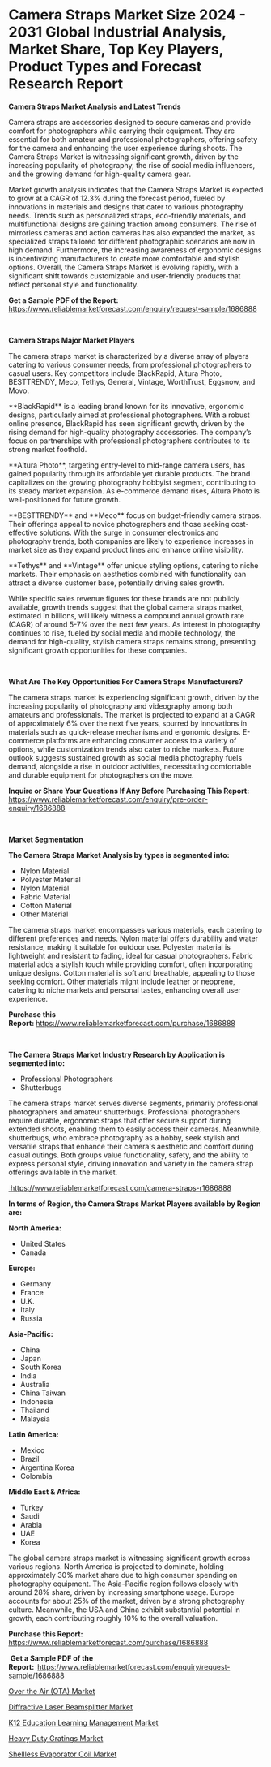 <p><h1>Camera Straps Market Size 2024 - 2031 Global Industrial Analysis, Market Share, Top Key Players, Product Types and Forecast Research Report</h1></p><p><strong>Camera Straps Market Analysis and Latest Trends</strong></p>
<p><p>Camera straps are accessories designed to secure cameras and provide comfort for photographers while carrying their equipment. They are essential for both amateur and professional photographers, offering safety for the camera and enhancing the user experience during shoots. The Camera Straps Market is witnessing significant growth, driven by the increasing popularity of photography, the rise of social media influencers, and the growing demand for high-quality camera gear.</p><p>Market growth analysis indicates that the Camera Straps Market is expected to grow at a CAGR of 12.3% during the forecast period, fueled by innovations in materials and designs that cater to various photography needs. Trends such as personalized straps, eco-friendly materials, and multifunctional designs are gaining traction among consumers. The rise of mirrorless cameras and action cameras has also expanded the market, as specialized straps tailored for different photographic scenarios are now in high demand. Furthermore, the increasing awareness of ergonomic designs is incentivizing manufacturers to create more comfortable and stylish options. Overall, the Camera Straps Market is evolving rapidly, with a significant shift towards customizable and user-friendly products that reflect personal style and functionality.</p></p>
<p><strong>Get a Sample PDF of the Report:&nbsp;</strong> <a href="https://www.reliablemarketforecast.com/enquiry/request-sample/1686888?utm_campaign=1129&utm_medium=2&utm_source=Github&utm_content=ia&utm_term=16102024&utm_id=camera-straps">https://www.reliablemarketforecast.com/enquiry/request-sample/1686888</a></p>
<p>&nbsp;</p>
<p><strong>Camera Straps Major Market Players</strong></p>
<p><p>The camera straps market is characterized by a diverse array of players catering to various consumer needs, from professional photographers to casual users. Key competitors include BlackRapid, Altura Photo, BESTTRENDY, Meco, Tethys, General, Vintage, WorthTrust, Eggsnow, and Movo.</p><p>**BlackRapid** is a leading brand known for its innovative, ergonomic designs, particularly aimed at professional photographers. With a robust online presence, BlackRapid has seen significant growth, driven by the rising demand for high-quality photography accessories. The company’s focus on partnerships with professional photographers contributes to its strong market foothold.</p><p>**Altura Photo**, targeting entry-level to mid-range camera users, has gained popularity through its affordable yet durable products. The brand capitalizes on the growing photography hobbyist segment, contributing to its steady market expansion. As e-commerce demand rises, Altura Photo is well-positioned for future growth.</p><p>**BESTTRENDY** and **Meco** focus on budget-friendly camera straps. Their offerings appeal to novice photographers and those seeking cost-effective solutions. With the surge in consumer electronics and photography trends, both companies are likely to experience increases in market size as they expand product lines and enhance online visibility.</p><p>**Tethys** and **Vintage** offer unique styling options, catering to niche markets. Their emphasis on aesthetics combined with functionality can attract a diverse customer base, potentially driving sales growth.</p><p>While specific sales revenue figures for these brands are not publicly available, growth trends suggest that the global camera straps market, estimated in billions, will likely witness a compound annual growth rate (CAGR) of around 5-7% over the next few years. As interest in photography continues to rise, fueled by social media and mobile technology, the demand for high-quality, stylish camera straps remains strong, presenting significant growth opportunities for these companies.</p></p>
<p>&nbsp;</p>
<p><strong>What Are The Key Opportunities For Camera Straps Manufacturers?</strong></p>
<p><p>The camera straps market is experiencing significant growth, driven by the increasing popularity of photography and videography among both amateurs and professionals. The market is projected to expand at a CAGR of approximately 6% over the next five years, spurred by innovations in materials such as quick-release mechanisms and ergonomic designs. E-commerce platforms are enhancing consumer access to a variety of options, while customization trends also cater to niche markets. Future outlook suggests sustained growth as social media photography fuels demand, alongside a rise in outdoor activities, necessitating comfortable and durable equipment for photographers on the move.</p></p>
<p><strong>Inquire or Share Your Questions If Any Before Purchasing This Report:</strong> <a href="https://www.reliablemarketforecast.com/enquiry/pre-order-enquiry/1686888?utm_campaign=1129&utm_medium=2&utm_source=Github&utm_content=ia&utm_term=16102024&utm_id=camera-straps">https://www.reliablemarketforecast.com/enquiry/pre-order-enquiry/1686888</a></p>
<p>&nbsp;</p>
<p><strong>Market Segmentation</strong></p>
<p><strong>The Camera Straps Market Analysis by types is segmented into:</strong></p>
<p><ul><li>Nylon Material</li><li>Polyester Material</li><li>Nylon Material</li><li>Fabric Material</li><li>Cotton Material</li><li>Other Material</li></ul></p>
<p><p>The camera straps market encompasses various materials, each catering to different preferences and needs. Nylon material offers durability and water resistance, making it suitable for outdoor use. Polyester material is lightweight and resistant to fading, ideal for casual photographers. Fabric material adds a stylish touch while providing comfort, often incorporating unique designs. Cotton material is soft and breathable, appealing to those seeking comfort. Other materials might include leather or neoprene, catering to niche markets and personal tastes, enhancing overall user experience.</p></p>
<p><strong>Purchase this Report:&nbsp;</strong><a href="https://www.reliablemarketforecast.com/purchase/1686888?utm_campaign=1129&utm_medium=2&utm_source=Github&utm_content=ia&utm_term=16102024&utm_id=camera-straps">https://www.reliablemarketforecast.com/purchase/1686888</a></p>
<p>&nbsp;</p>
<p><strong>The Camera Straps Market Industry Research by Application is segmented into:</strong></p>
<p><ul><li>Professional Photographers</li><li>Shutterbugs</li></ul></p>
<p><p>The camera straps market serves diverse segments, primarily professional photographers and amateur shutterbugs. Professional photographers require durable, ergonomic straps that offer secure support during extended shoots, enabling them to easily access their cameras. Meanwhile, shutterbugs, who embrace photography as a hobby, seek stylish and versatile straps that enhance their camera's aesthetic and comfort during casual outings. Both groups value functionality, safety, and the ability to express personal style, driving innovation and variety in the camera strap offerings available in the market.</p></p>
<p><a href="https://www.reliablemarketforecast.com/camera-straps-r1686888?utm_campaign=1129&utm_medium=2&utm_source=Github&utm_content=ia&utm_term=16102024&utm_id=camera-straps">&nbsp;https://www.reliablemarketforecast.com/camera-straps-r1686888</a></p>
<p><strong>In terms of Region, the Camera Straps Market Players available by Region are:</strong></p>
<p>
    <p> <strong> North America: </strong>
        <ul>
            <li>United States</li>
            <li>Canada</li>
        </ul>
        </p> 
    <p> <strong> Europe: </strong>
        <ul>
            <li>Germany</li>
            <li>France</li>
            <li>U.K.</li>
            <li>Italy</li>
            <li>Russia</li>
        </ul>
        </p> 
    <p> <strong> Asia-Pacific: </strong>
        <ul>
            <li>China</li>
            <li>Japan</li>
            <li>South Korea</li>
            <li>India</li>
            <li>Australia</li>
            <li>China Taiwan</li>
            <li>Indonesia</li>
            <li>Thailand</li>
            <li>Malaysia</li>
        </ul>
        </p> 
    <p> <strong> Latin America: </strong>
        <ul>
            <li>Mexico</li>
            <li>Brazil</li>
            <li>Argentina Korea</li>
            <li>Colombia</li>
        </ul>
        </p> 
    <p> <strong> Middle East & Africa: </strong>
        <ul>
            <li>Turkey</li>
            <li>Saudi</li>
            <li>Arabia</li>
            <li>UAE</li>
            <li>Korea</li>
        </ul>
    </p>
    </p>
<p><p>The global camera straps market is witnessing significant growth across various regions. North America is projected to dominate, holding approximately 30% market share due to high consumer spending on photography equipment. The Asia-Pacific region follows closely with around 28% share, driven by increasing smartphone usage. Europe accounts for about 25% of the market, driven by a strong photography culture. Meanwhile, the USA and China exhibit substantial potential in growth, each contributing roughly 10% to the overall valuation.</p></p>
<p><strong>Purchase this Report: </strong><a href="https://www.reliablemarketforecast.com/purchase/1686888?utm_campaign=1129&utm_medium=2&utm_source=Github&utm_content=ia&utm_term=16102024&utm_id=camera-straps">https://www.reliablemarketforecast.com/purchase/1686888</a></p>
<p>&nbsp;<strong>Get a Sample PDF of the Report:&nbsp;&nbsp;</strong><a href="https://www.reliablemarketforecast.com/enquiry/request-sample/1686888?utm_campaign=1129&utm_medium=2&utm_source=Github&utm_content=ia&utm_term=16102024&utm_id=camera-straps">https://www.reliablemarketforecast.com/enquiry/request-sample/1686888</a></p>
<p><strong></strong></p>
<p><p><a href="https://github.com/Armeladukagjini693/Market-Research-Report-List-1/blob/main/over-the-air-ota-market.md?utm_campaign=1129&utm_medium=2&utm_source=Github&utm_content=ia&utm_term=16102024&utm_id=camera-straps">Over the Air (OTA) Market</a></p><p><a href="https://www.linkedin.com/pulse/diffractive-laser-beamsplitter-market2024-2031-industry-insights-fle7f?trk=public_post_embed_feed-article-content&utm_campaign=1129&utm_medium=2&utm_source=Github&utm_content=ia&utm_term=16102024&utm_id=camera-straps">Diffractive Laser Beamsplitter Market</a></p><p><a href="https://github.com/DorinaOsmani364/Market-Research-Report-List-1/blob/main/k12-education-learning-management-market.md?utm_campaign=1129&utm_medium=2&utm_source=Github&utm_content=ia&utm_term=16102024&utm_id=camera-straps">K12 Education Learning Management Market</a></p><p><a href="https://issuu.com/reportprime-2/docs/heavy-duty-gratings-market-size-203_4f6b9d6f0ed9e6?utm_campaign=1129&utm_medium=2&utm_source=Github&utm_content=ia&utm_term=16102024&utm_id=camera-straps">Heavy Duty Gratings Market</a></p><p><a href="https://www.linkedin.com/pulse/exploring-shellless-evaporator-coil-market-strategic-insights-mp3kf?utm_campaign=1129&utm_medium=2&utm_source=Github&utm_content=ia&utm_term=16102024&utm_id=camera-straps">Shellless Evaporator Coil Market</a></p></p>